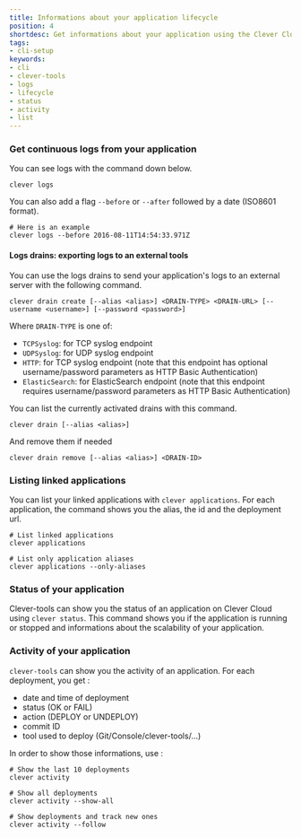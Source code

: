 ```yaml
---
title: Informations about your application lifecycle
position: 4
shortdesc: Get informations about your application using the Clever Cloud CLI tool
tags:
- cli-setup
keywords:
- cli
- clever-tools
- logs
- lifecycle
- status
- activity
- list
---
```


### Get continuous logs from your application

You can see logs with the command down below.

    clever logs

You can also add a flag `--before` or `--after` followed by a date (ISO8601 format).

    # Here is an example
    clever logs --before 2016-08-11T14:54:33.971Z

#### Logs drains: exporting logs to an external tools

You can use the logs drains to send your application's logs to an external server with the following command.


    clever drain create [--alias <alias>] <DRAIN-TYPE> <DRAIN-URL> [--username <username>] [--password <password>]

Where `DRAIN-TYPE` is one of:

 - `TCPSyslog`: for TCP syslog endpoint
 - `UDPSyslog`: for UDP syslog endpoint
 - `HTTP`: for TCP syslog endpoint (note that this endpoint has optional username/password parameters as HTTP Basic Authentication)
 - `ElasticSearch`: for ElasticSearch endpoint (note that this endpoint requires username/password parameters as HTTP Basic Authentication)
 
You can list the currently activated drains with this command.

    clever drain [--alias <alias>]

And remove them if needed

    clever drain remove [--alias <alias>] <DRAIN-ID>

### Listing linked applications

You can list your linked applications with `clever applications`. For each application, the command shows you the alias, the id and the deployment url.

    # List linked applications
    clever applications

    # List only application aliases
    clever applications --only-aliases

### Status of your application

Clever-tools can show you the status of an application on Clever Cloud using `clever status`. This command shows you if the application is running or stopped and informations about the scalability of your application.

### Activity of your application

`clever-tools` can show you the activity of an application. For each deployment, you get :

* date and time of deployment
* status (OK or FAIL)
* action (DEPLOY or UNDEPLOY)
* commit ID
* tool used to deploy (Git/Console/clever-tools/...)

In order to show those informations, use :

    # Show the last 10 deployments
    clever activity

    # Show all deployments
    clever activity --show-all

    # Show deployments and track new ones
    clever activity --follow
